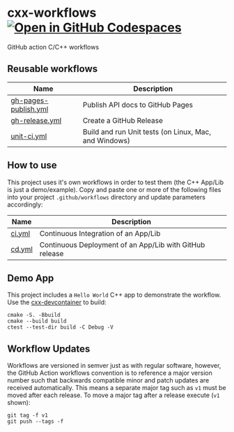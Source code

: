 # cxx-workflows [![Open in GitHub Codespaces](https://github.com/codespaces/badge.svg)](https://codespaces.new/JeffersonLab/cxx-workflows)
GitHub action C/C++ workflows

## Reusable workflows

| Name                 | Description                      |
|----------------------|----------------------------------|
| [gh-pages-publish.yml](https://github.com/JeffersonLab/cxx-workflows/blob/main/.github/workflows/gh-pages-publish.yml) | Publish API docs to GitHub Pages |
| [gh-release.yml](https://github.com/JeffersonLab/cxx-workflows/blob/main/.github/workflows/gh-release.yml) | Create a GitHub Release |
| [unit-ci.yml](https://github.com/JeffersonLab/cxx-workflows/blob/main/.github/workflows/unit-ci.yml) | Build and run Unit tests (on Linux, Mac, and Windows) |

## How to use
This project uses it's own workflows in order to test them (the C++ App/Lib is just a demo/example).  Copy and paste one or more of the following files into your project `.github/workflows` directory and update parameters accordingly:

| Name                 | Description                      |
|----------------------|----------------------------------|
| [ci.yml](https://github.com/JeffersonLab/cxx-workflows/blob/main/.github/workflows/ci.yml) | Continuous Integration of an App/Lib |
| [cd.yml](https://github.com/JeffersonLab/cxx-workflows/blob/main/.github/workflows/cd.yml) | Continuous Deployment of an App/Lib with GitHub release |

## Demo App 
This project includes a `Hello World` C++ app to demonstrate the workflow.  Use the [cxx-devcontainer](https://github.com/JeffersonLab/cxx-devcontainer) to build:

```
cmake -S. -Bbuild
cmake --build build
ctest --test-dir build -C Debug -V
```

## Workflow Updates
Workflows are versioned in semver just as with regular software, however, the GitHub Action workflows convention is to reference a major version number such that backwards compatible minor and patch updates are received automatically.  This means a separate major tag such as `v1` must be moved after each release.  To move a major tag after a release execute (`v1` shown):

```
git tag -f v1
git push --tags -f
```
